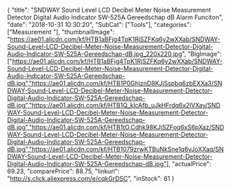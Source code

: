 {
	"title": "SNDWAY Sound Level LCD Decibel Meter Noise Measurement Detector Digital Audio Indicator SW-525A Gereedschap dB Alarm Funciton",
	"date": "2018-10-31 10:30:20",
	"SubCat": ["Tools"],
	"categories": ["Measurement "],
	"thumbnailImage": "https://ae01.alicdn.com/kf/HTB1aBFjg4TpK1RjSZFKq6y2wXXab/SNDWAY-Sound-Level-LCD-Decibel-Meter-Noise-Measurement-Detector-Digital-Audio-Indicator-SW-525A-Gereedschap-dB.jpg_220x220.jpg",
	"BigImage": ["https://ae01.alicdn.com/kf/HTB1aBFjg4TpK1RjSZFKq6y2wXXab/SNDWAY-Sound-Level-LCD-Decibel-Meter-Noise-Measurement-Detector-Digital-Audio-Indicator-SW-525A-Gereedschap-dB.jpg","https://ae01.alicdn.com/kf/HTB1P0GhjznD8KJjSspbq6zbEXXa3/SNDWAY-Sound-Level-LCD-Decibel-Meter-Noise-Measurement-Detector-Digital-Audio-Indicator-SW-525A-Gereedschap-dB.jpg","https://ae01.alicdn.com/kf/HTB1Q_klcAfb_uJkHFrdq6x2IVXay/SNDWAY-Sound-Level-LCD-Decibel-Meter-Noise-Measurement-Detector-Digital-Audio-Indicator-SW-525A-Gereedschap-dB.jpg","https://ae01.alicdn.com/kf/HTB1tO.Cdhk98KJjSZFoq6xS6pXaz/SNDWAY-Sound-Level-LCD-Decibel-Meter-Noise-Measurement-Detector-Digital-Audio-Indicator-SW-525A-Gereedschap-dB.jpg","https://ae01.alicdn.com/kf/HTB1079zrwKTBuNkSne1q6yJoXXaq/SNDWAY-Sound-Level-LCD-Decibel-Meter-Noise-Measurement-Detector-Digital-Audio-Indicator-SW-525A-Gereedschap-dB.jpg"],
	"actualPrice": 69.23,
	"comparePrice": 88.75,
	"linkurl": "http://s.click.aliexpress.com/e/cqkGrDSC",
	"inStock": 61
}
